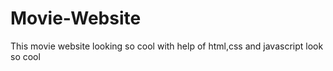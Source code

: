 # Movie-Website
This movie website looking so cool with help of html,css and javascript look so cool 

